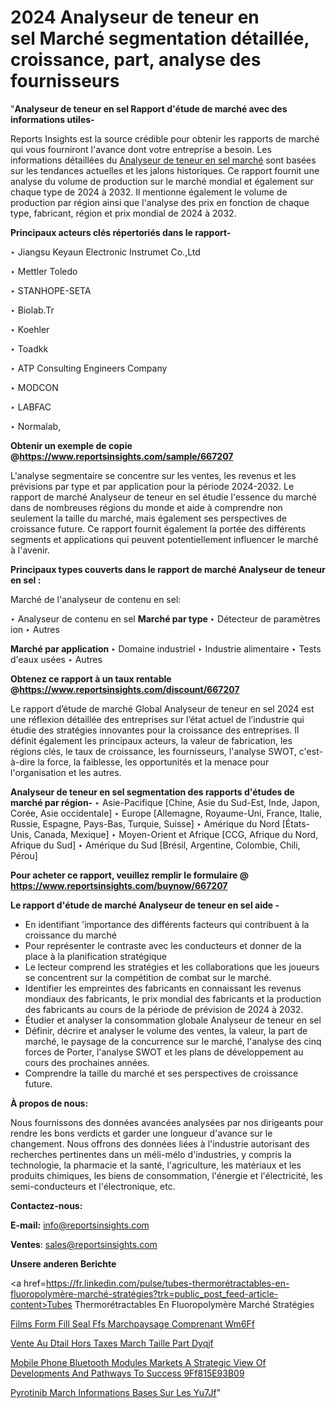 # 2024 Analyseur de teneur en sel Marché segmentation détaillée, croissance, part, analyse des fournisseurs

"<strong>Analyseur de teneur en sel Rapport d'étude de marché avec des informations utiles-</strong>

Reports Insights est la source crédible pour obtenir les rapports de marché qui vous fourniront l'avance dont votre entreprise a besoin. Les informations détaillées du <a href=https://www.reportsinsights.com/sample/667207>Analyseur de teneur en sel marché</a> sont basées sur les tendances actuelles et les jalons historiques. Ce rapport fournit une analyse du volume de production sur le marché mondial et également sur chaque type de 2024 à 2032. Il mentionne également le volume de production par région ainsi que l'analyse des prix en fonction de chaque type, fabricant, région et prix mondial de 2024 à 2032.

<b>Principaux acteurs clés répertoriés dans le rapport-</b>

‣ Jiangsu Keyaun Electronic Instrumet Co.,Ltd

‣ Mettler Toledo

‣ STANHOPE-SETA

‣ Biolab.Tr

‣ Koehler

‣ Toadkk

‣ ATP Consulting Engineers Company

‣ MODCON

‣ LABFAC

‣ Normalab,

<strong><b>Obtenir un exemple de copie @</b></strong><a href=https://www.reportsinsights.com/sample/667207><strong><b>https://www.reportsinsights.com/sample/667207</b></strong></a>

L'analyse segmentaire se concentre sur les ventes, les revenus et les prévisions par type et par application pour la période 2024-2032. Le rapport de marché Analyseur de teneur en sel étudie l'essence du marché dans de nombreuses régions du monde et aide à comprendre non seulement la taille du marché, mais également ses perspectives de croissance future. Ce rapport fournit également la portée des différents segments et applications qui peuvent potentiellement influencer le marché à l'avenir.

<strong>Principaux types couverts dans le rapport de marché Analyseur de teneur en sel :</strong>

Marché de l'analyseur de contenu en sel:

‣  Analyseur de contenu en sel <strong> Marché <strong> par type </strong> </strong>
‣ Détecteur de paramètres ion
‣ Autres

<strong>Marché par application </strong>
‣ Domaine industriel
‣ Industrie alimentaire
‣ Tests d'eaux usées
‣ Autres

<strong><b>Obtenez ce rapport à un taux rentable @</b></strong><a href=https://www.reportsinsights.com/discount/667207><strong><b>https://www.reportsinsights.com/discount/667207</b></strong></a>

Le rapport d’étude de marché Global Analyseur de teneur en sel 2024 est une réflexion détaillée des entreprises sur l’état actuel de l’industrie qui étudie des stratégies innovantes pour la croissance des entreprises. Il définit également les principaux acteurs, la valeur de fabrication, les régions clés, le taux de croissance, les fournisseurs, l'analyse SWOT, c'est-à-dire la force, la faiblesse, les opportunités et la menace pour l'organisation et les autres.

<strong>Analyseur de teneur en sel segmentation des rapports d'études de marché par région-</strong>
‣ Asie-Pacifique [Chine, Asie du Sud-Est, Inde, Japon, Corée, Asie occidentale]
‣ Europe [Allemagne, Royaume-Uni, France, Italie, Russie, Espagne, Pays-Bas, Turquie, Suisse]
‣ Amérique du Nord [États-Unis, Canada, Mexique]
‣ Moyen-Orient et Afrique [CCG, Afrique du Nord, Afrique du Sud]
‣ Amérique du Sud [Brésil, Argentine, Colombie, Chili, Pérou]

<strong>Pour acheter ce rapport, veuillez remplir le formulaire @   <a href=https://www.reportsinsights.com/buynow/667207>https://www.reportsinsights.com/buynow/667207</a></strong>

<strong>Le rapport d'étude de marché Analyseur de teneur en sel aide -</strong>
<ul>
  <li>En identifiant 'importance des différents facteurs qui contribuent à la croissance du marché</li>
  <li>Pour représenter le contraste avec les conducteurs et donner de la place à la planification stratégique</li>
  <li>Le lecteur comprend les stratégies et les collaborations que les joueurs se concentrent sur la compétition de combat sur le marché.</li>
  <li>Identifier les empreintes des fabricants en connaissant les revenus mondiaux des fabricants, le prix mondial des fabricants et la production des fabricants au cours de la période de prévision de 2024 à 2032.</li>
  <li>Étudier et analyser la consommation globale Analyseur de teneur en sel</li>
  <li>Définir, décrire et analyser le volume des ventes, la valeur, la part de marché, le paysage de la concurrence sur le marché, l'analyse des cinq forces de Porter, l'analyse SWOT et les plans de développement au cours des prochaines années.</li>
  <li>Comprendre la taille du marché et ses perspectives de croissance future.</li>
</ul>
<strong>À propos de nous:</strong>

Nous fournissons des données avancées analysées par nos dirigeants pour rendre les bons verdicts et garder une longueur d'avance sur le changement. Nous offrons des données liées à l'industrie autorisant des recherches pertinentes dans un méli-mélo d'industries, y compris la technologie, la pharmacie et la santé, l'agriculture, les matériaux et les produits chimiques, les biens de consommation, l'énergie et l'électricité, les semi-conducteurs et l'électronique, etc.

<strong>Contactez-nous:</strong>

<strong>E-mail:</strong> <a href=mailto:info@reportsinsights.com>info@reportsinsights.com</a>

<strong>Ventes</strong>: <a href=mailto:sales@reportsinsights.com>sales@reportsinsights.com</a>

<strong>Unsere anderen Berichte</strong>

<a href=https://fr.linkedin.com/pulse/tubes-thermorétractables-en-fluoropolymère-marché-stratégies?trk=public_post_feed-article-content>Tubes Thermorétractables En Fluoropolymère Marché Stratégies</a>

<a href=https://www.linkedin.com/pulse/films-form-fill-seal-ffs-march%C3%A9paysage-comprenant-wm6ff/>Films Form Fill Seal Ffs Marchpaysage Comprenant Wm6Ff</a>

<a href=https://www.linkedin.com/pulse/vente-au-d%C3%A9tail-hors-taxes-march%C3%A9-taille-part-dyqjf/>Vente Au Dtail Hors Taxes March Taille Part Dyqjf</a>

<a href=https://medium.com/@jagrutiayachit3/mobile-phone-bluetooth-modules-markets-a-strategic-view-of-developments-and-pathways-to-success-9ff815e93b09>Mobile Phone Bluetooth Modules Markets A Strategic View Of Developments And Pathways To Success 9Ff815E93B09</a>

<a href=https://www.linkedin.com/pulse/pyrotinib-march%C3%A9-informations-bas%C3%A9es-sur-les-yu7jf/>Pyrotinib March Informations Bases Sur Les Yu7Jf</a>"
